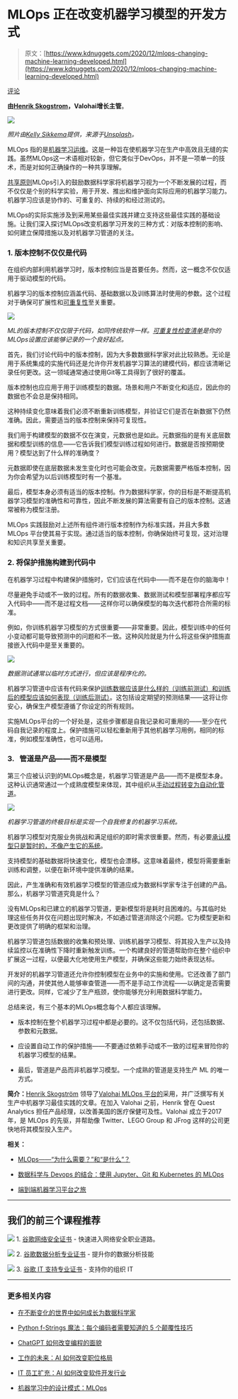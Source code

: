 # MLOps 正在改变机器学习模型的开发方式

> 原文：[https://www.kdnuggets.com/2020/12/mlops-changing-machine-learning-developed.html](https://www.kdnuggets.com/2020/12/mlops-changing-machine-learning-developed.html)

[评论](#comments)

**由[Henrik Skogstrom](https://www.linkedin.com/in/skogstrom/)，Valohai增长主管**。

![](../Images/560244cba001fad2088b413d8033f5d9.png)

*照片由[Kelly Sikkema](https://unsplash.com/@kellysikkema?utm_source=unsplash&utm_medium=referral&utm_content=creditCopyText)提供，来源于[Unsplash](https://unsplash.com/s/photos/idea?utm_source=unsplash&utm_medium=referral&utm_content=creditCopyText)。*

MLOps 指的是[机器学习运维](https://ml-ops.org/)。这是一种旨在使机器学习在生产中高效且无缝的实践。虽然MLOps这一术语相对较新，但它类似于DevOps，并不是一项单一的技术，而是对如何正确操作的一种共享理解。

[共享原则](https://valohai.com/mlops/)MLOps引入的鼓励数据科学家将机器学习视为一个不断发展的过程，而不仅仅是个别的科学实验，用于开发、推出和维护面向实际应用的机器学习能力。机器学习应该是协作的、可重复的、持续的和经过测试的。

MLOps的实际实施涉及到采用某些最佳实践并建立支持这些最佳实践的基础设施。让我们深入探讨MLOps改变机器学习开发的三种方式：对版本控制的影响、如何建立保障措施以及对机器学习管道的关注。

### 1. 版本控制不仅仅是代码

在组织内部利用机器学习时，版本控制应当是首要任务。然而，这一概念不仅仅适用于驱动模型的代码。

机器学习的版本控制应涵盖代码、基础数据以及训练算法时使用的参数。这个过程对于确保可扩展性和[可重复性](https://www.wired.com/story/artificial-intelligence-confronts-reproducibility-crisis/)至关重要。

![](../Images/aa7725eafca83d8516c500154a006445.png)

*ML的版本控制不仅仅限于代码，如同传统软件一样。[可重复性检查清单](https://www.cs.mcgill.ca/~jpineau/ReproducibilityChecklist.pdf)是你的MLOps设置应该能够记录的一个良好起点。*

首先，我们讨论代码中的版本控制，因为大多数数据科学家对此比较熟悉。无论是用于系统集成的实施代码还是允许你开发机器学习算法的建模代码，都应该清晰记录任何更改。这一领域通常通过使用Git等工具得到了很好的覆盖。

版本控制也应应用于用于训练模型的数据。场景和用户不断变化和适应，因此你的数据也不会总是保持相同。

这种持续变化意味着我们必须不断重新训练模型，并验证它们是否在新数据下仍然准确。因此，需要适当的版本控制来保持可复现性。

我们用于构建模型的数据不仅在演变，元数据也是如此。元数据指的是有关底层数据和模型训练的信息——它告诉我们模型训练过程如何进行。数据是否按预期使用？模型达到了什么样的准确度？

元数据即使在底层数据未发生变化时也可能会改变。元数据需要严格版本控制，因为你会希望为以后训练模型时有一个基准。

最后，模型本身必须有适当的版本控制。作为数据科学家，你的目标是不断提高机器学习模型的准确性和可靠性，因此不断发展的算法需要有自己的版本控制。这通常被称为模型注册。

MLOps 实践鼓励对上述所有组件进行版本控制作为标准实践，并且大多数 MLOps 平台使其易于实现。通过适当的版本控制，你确保始终可复现，这对治理和知识共享至关重要。

### 2.   将保护措施构建到代码中

在机器学习过程中构建保护措施时，它们应该在代码中——而不是在你的脑海中！

尽量避免手动或不一致的过程。所有的数据收集、数据测试和模型部署程序都应写入代码中——而不是过程文档——这样你可以确保模型的每次迭代都符合所需的标准。

例如，你训练机器学习模型的方式很重要——非常重要。因此，模型训练中的任何小变动都可能导致预测中的问题和不一致。这种风险就是为什么将这些保护措施直接嵌入代码中是至关重要的。

![](../Images/864e1daa7fb5dc4fd3625f60adc564dd.png)

*数据测试通常以临时方式进行，但应该是程序化的。*

机器学习管道中应该有代码来保护[训练数据应该是什么样的（训练前测试）和训练后的模型应该如何表现（训练后测试）](https://www.jeremyjordan.me/testing-ml/)。这包括设定期望的预测结果——这将让你安心，确保生产模型遵循了你设定的所有规则。

实施MLOps平台的一个好处是，这些步骤都是自我记录和可重用的——至少在代码自我记录的程度上。保护措施可以轻松重新用于其他机器学习用例，相同的标准，例如模型准确性，也可以适用。

### 3.   管道是产品——而不是模型

第三个应被认识到的MLOps概念是，机器学习管道是产品——而不是模型本身。这种认识通常通过一个成熟度模型来体现，其中组织从[手动过程转变为自动化管道](https://cloud.google.com/solutions/machine-learning/mlops-continuous-delivery-and-automation-pipelines-in-machine-learning)。

![](../Images/a032a50ac5707d5637c06dce1dce9260.png)

*机器学习管道的终极目标是实现一个自我修复的机器学习系统。*

机器学习模型对克服业务挑战和满足组织的即时需求很重要。然而，有必要[承认模型只是暂时的，不像产生它的系统](https://www.analyticsinsight.net/forget-the-models-you-need-a-machine-learning-pipeline/)。

支持模型的基础数据将快速变化，模型也会漂移。这意味着最终，模型将需要重新训练和调整，以便在新环境中提供准确的结果。

因此，产生准确和有效机器学习模型的管道应成为数据科学家专注于创建的产品。那么，机器学习管道究竟是什么？

没有MLOps和已建立的机器学习管道，更新模型将是耗时且困难的。与其临时处理这些任务并仅在问题出现时解决，不如通过管道消除这个问题。它为模型更新和更改提供了明确的框架和治理。

机器学习管道包括数据的收集和预处理、训练机器学习模型、将其投入生产以及持续监控以在准确性下降时重新触发训练。一个构建良好的管道帮助你在整个组织中扩展这一过程，以便最大化地使用生产模型，并确保这些能力始终表现达标。

开发好的机器学习管道还允许你控制模型在业务中的实施和使用。它还改善了部门间的沟通，并使其他人能够审查管道——而不是手动工作流程——以确定是否需要进行更改。同样，它减少了生产瓶颈，使你能够充分利用数据科学能力。

总结来说，有三个基本的MLOps概念每个人都应该理解。

+   版本控制在整个机器学习过程中都是必要的。这不仅包括代码，还包括数据、参数和元数据。

+   应设置自动工作的保护措施——不要通过依赖手动或不一致的过程来冒险你的机器学习模型的结果。

+   最后，管道是产品而非机器学习模型。一个成熟的管道是支持生产 ML 的唯一方式。

**简介：**[Henrik Skogström](http://www.valohai.com) 领导了[Valohai MLOps 平台的](https://valohai.com/mlops/)采用，并广泛撰写有关生产中机器学习最佳实践的文章。在加入 Valohai 之前，Henrik 曾在 Quest Analytics 担任产品经理，以改善美国的医疗保健可及性。Valohai 成立于2017年，是 MLOps 的先驱，并帮助像 Twitter、LEGO Group 和 JFrog 这样的公司更快地将其模型投入生产。

**相关：**

+   [MLOps——“为什么需要？”和“是什么”？](https://www.kdnuggets.com/2020/12/mlops-why-required-what-is.html)

+   [数据科学与 Devops 的结合：使用 Jupyter、Git 和 Kubernetes 的 MLOps](https://www.kdnuggets.com/2020/08/data-science-meets-devops-mlops-jupyter-git-kubernetes.html)

+   [端到端机器学习平台之旅](https://www.kdnuggets.com/2020/07/tour-end-to-end-machine-learning-platforms.html)

* * *

## 我们的前三个课程推荐

![](../Images/0244c01ba9267c002ef39d4907e0b8fb.png) 1\. [谷歌网络安全证书](https://www.kdnuggets.com/google-cybersecurity) - 快速进入网络安全职业道路。

![](../Images/e225c49c3c91745821c8c0368bf04711.png) 2\. [谷歌数据分析专业证书](https://www.kdnuggets.com/google-data-analytics) - 提升你的数据分析技能

![](../Images/0244c01ba9267c002ef39d4907e0b8fb.png) 3\. [谷歌 IT 支持专业证书](https://www.kdnuggets.com/google-itsupport) - 支持你的组织 IT

* * *

### 更多相关内容

+   [在不断变化的世界中如何成长为数据科学家](https://www.kdnuggets.com/2022/01/grow-data-scientist-everchanging-world.html)

+   [Python f-Strings 魔法：每个编码者需要知道的 5 个颠覆性技巧](https://www.kdnuggets.com/python-fstrings-magic-5-gamechanging-tricks-every-coder-needs-to-know)

+   [ChatGPT 如何改变编程的面貌](https://www.kdnuggets.com/how-chatgpt-is-changing-the-face-of-programming)

+   [工作的未来：AI 如何改变职位格局](https://www.kdnuggets.com/2023/04/future-work-ai-changing-job-landscape.html)

+   [IT 员工扩充：AI 如何改变软件开发行业](https://www.kdnuggets.com/2023/05/staff-augmentation-ai-changing-software-development-industry.html)

+   [机器学习中的设计模式：MLOps](https://www.kdnuggets.com/2022/02/design-patterns-machine-learning-mlops.html)
